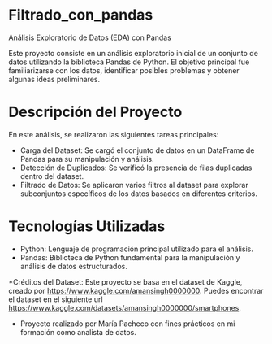 # Filtrado_con_pandas
 Análisis Exploratorio de Datos (EDA) con Pandas

Este proyecto consiste en un análisis exploratorio inicial de un conjunto de datos utilizando la biblioteca Pandas de Python. El objetivo principal fue familiarizarse con los datos, identificar posibles problemas y obtener algunas ideas preliminares.

# Descripción del Proyecto

En este análisis, se realizaron las siguientes tareas principales:

* Carga del Dataset: Se cargó el conjunto de datos en un DataFrame de Pandas para su manipulación y análisis.
* Detección de Duplicados: Se verificó la presencia de filas duplicadas dentro del dataset.
* Filtrado de Datos: Se aplicaron varios filtros al dataset para explorar subconjuntos específicos de los datos basados en diferentes criterios.

# Tecnologías Utilizadas

* Python: Lenguaje de programación principal utilizado para el análisis.
* Pandas: Biblioteca de Python fundamental para la manipulación y análisis de datos estructurados.

*Créditos del Dataset:
Este proyecto se basa en el dataset de Kaggle, creado por https://www.kaggle.com/amansingh0000000. Puedes encontrar el dataset en el siguiente url https://www.kaggle.com/datasets/amansingh0000000/smartphones.

* Proyecto realizado por María Pacheco con fines prácticos en mi formación como analista de datos. 
